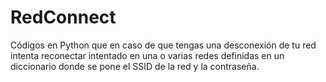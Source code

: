# RedConnect
Códigos en Python que en caso de que tengas una desconexión de tu red intenta reconectar intentado en una o varias redes definidas en un diccionario donde se pone el SSID de la red y la contraseña.
